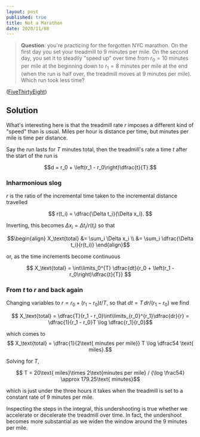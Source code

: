 ```yaml
---
layout: post
published: true
title: Not a Marathon
date: 2020/11/08
---
```


>**Question**: you're practicing for the forgotten NYC marathon. On the first day you set your treadmill to $9$ minutes per mile. On the second day, you set it to steadily "speed up" over time from $r_0 = 10$ minutes per mile at the beginning down to $r_1 = 8$ minutes per mile at the end (when the run is half over, the treadmill moves at $9$ minutes per mile). Which run took less time?

<!--more-->

([FiveThirtyEight](https://fivethirtyeight.com/features/can-you-make-an-unfair-coin-fair/))

## Solution

What's interesting here is that the treadmill rate $r$ imposes a different kind of "speed" than is usual. Miles per hour is distance per time, but minutes per mile is time per distance. 

Say the run lasts for $T$ minutes total, then the treadmill's rate a time $t$ after the start of the run is 

$$d = r_0 + \left(r_1 - r_0\right)\dfrac{t}{T}.$$

### Inharmonious slog

$r$ is the ratio of the incremental time taken to the incremental distance travelled

$$ r(t_i) = \dfrac{\Delta t_i}{\Delta x_i}. $$

Inverting, this becomes $\Delta x_i = \Delta t_i / r(t_i)$ so that

$$\begin{align} X_\text{total} &= \sum_i \Delta x_i \\
&= \sum_i \dfrac{\Delta t_i}{r(t_i)}
\end{align}$$

or, as the time increments become continuous

$$ X_\text{total} = \int\limits_0^{T} \dfrac{dt}{r_0 + \left(r_1 - r_0\right)\dfrac{t}{T}} $$

### From $t$ to $r$ and back again

Changing variables to $r = r_0 + \left(r_1-r_0\right)t/T,$ so that $dt =  T\, dr/\left(r_1 - r_0\right)$ we find

$$ X_\text{total} = \dfrac{T}{r_1 - r_0}\int\limits_{r_0}^{r_1}\dfrac{dr}{r} = \dfrac{1}{r_1 - r_0}T \log \dfrac{r_1}{r_0}$$

which comes to $$ X_\text{total} = \dfrac{1}{2\text{ minutes per mile}} T \log \dfrac54 \text{ miles}.$$

Solving for $T,$

$$ T = 20\text{ miles}\times 2\text{minutes per mile} / {\log \frac54} \approx 179.25\text{ minutes}$$

which is just under the three hours it takes when the treadmill is set to a constant rate of $9\text{ minutes per mile}.$

Inspecting the steps in the integral, this undershooting is true whether we accelerate or decelerate the treadmill over time. In fact, the undershoot becomes more substantial as we widen the window around the $9\text{ minutes per mile}.$

<br>
